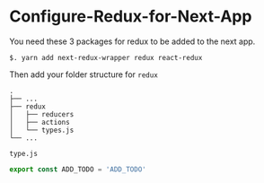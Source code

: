 # Configure-Redux-for-Next-App

You need these 3 packages for redux to be added to the next app.

`$. yarn add next-redux-wrapper redux react-redux`


Then add your folder structure for `redux`


    .
    ├── ...
    ├── redux        
    │   ├── reducers        
    │   ├── actions      
    │   └── types.js                
    └── ...

`type.js`

```js
export const ADD_TODO = 'ADD_TODO'
```
